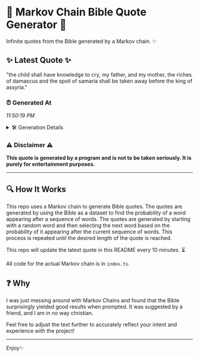 # 📖 Markov Chain Bible Quote Generator 📖

Infinite quotes from the Bible generated by a Markov chain. ✨

## ✨ Latest Quote ✨
"the child shall have knowledge to cry, my father, and my mother, the riches of damascus and the spoil of samaria shall be taken away before the king of assyria."

### ⏰ Generated At
*11:50:19 PM*

<details>
    <summary>🛠️ Generation Details</summary>
    <p>
        <strong>🌱 Seed:</strong> the<br>
        <strong>🔄 Iterations:</strong> 29<br>
        <strong>📜 Context History:</strong><br>[ the ]: child<br>[ the, child ]: shall<br>[ the, child, shall ]: have<br>[ the, child, shall, have ]: knowledge<br>[ the, child, shall, have, knowledge ]: to<br>[ the, child, shall, have, knowledge, to ]: cry,<br>[ child, shall, have, knowledge, to, cry, ]: my<br>[ shall, have, knowledge, to, cry,, my ]: father,<br>[ have, knowledge, to, cry,, my, father, ]: and<br>[ knowledge, to, cry,, my, father,, and ]: my<br>[ to, cry,, my, father,, and, my ]: mother,<br>[ cry,, my, father,, and, my, mother, ]: the<br>[ my, father,, and, my, mother,, the ]: riches<br>[ father,, and, my, mother,, the, riches ]: of<br>[ and, my, mother,, the, riches, of ]: damascus<br>[ my, mother,, the, riches, of, damascus ]: and<br>[ mother,, the, riches, of, damascus, and ]: the<br>[ the, riches, of, damascus, and, the ]: spoil<br>[ riches, of, damascus, and, the, spoil ]: of<br>[ of, damascus, and, the, spoil, of ]: samaria<br>[ damascus, and, the, spoil, of, samaria ]: shall<br>[ and, the, spoil, of, samaria, shall ]: be<br>[ the, spoil, of, samaria, shall, be ]: taken<br>[ spoil, of, samaria, shall, be, taken ]: away<br>[ of, samaria, shall, be, taken, away ]: before<br>[ samaria, shall, be, taken, away, before ]: the<br>[ shall, be, taken, away, before, the ]: king<br>[ be, taken, away, before, the, king ]: of<br>[ taken, away, before, the, king, of ]: assyria.<br>
    </p>
</details>

### ⚠️ Disclaimer ⚠️
**This quote is generated by a program and is not to be taken seriously. It is purely for entertainment purposes.**

---

## 🔍 How It Works

This repo uses a Markov chain to generate Bible quotes. The quotes are generated by using the Bible as a dataset to find the probability of a word appearing after a sequence of words. The quotes are generated by starting with a random word and then selecting the next word based on the probability of it appearing after the current sequence of words. This process is repeated until the desired length of the quote is reached.

This repo will update the latest quote in this README every 10 minutes. ⏳

All code for the actual Markov chain is in `index.ts`.

## ❓ Why

I was just messing around with Markov Chains and found that the Bible surprisingly yielded good results when prompted. 
It was suggested by a friend, and I am in no way christian.

Feel free to adjust the text further to accurately reflect your intent and experience with the project!

---

*Enjoy*✨
